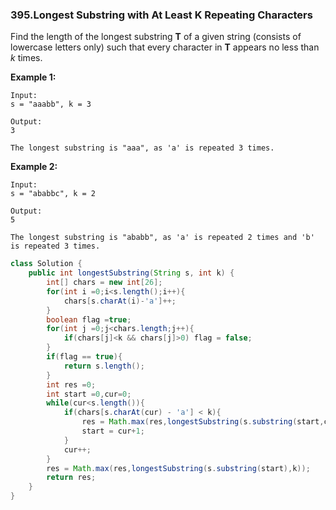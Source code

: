 ### 395.Longest Substring with At Least K Repeating Characters

Find the length of the longest substring **T** of a given string (consists of lowercase letters only) such that every character in **T** appears no less than *k* times.

**Example 1:**

```
Input:
s = "aaabb", k = 3

Output:
3

The longest substring is "aaa", as 'a' is repeated 3 times.
```



**Example 2:**

```
Input:
s = "ababbc", k = 2

Output:
5

The longest substring is "ababb", as 'a' is repeated 2 times and 'b' is repeated 3 times.
```

~~~java
class Solution {
    public int longestSubstring(String s, int k) {
        int[] chars = new int[26];
        for(int i =0;i<s.length();i++){
            chars[s.charAt(i)-'a']++;
        }
        boolean flag =true;
        for(int j =0;j<chars.length;j++){
            if(chars[j]<k && chars[j]>0) flag = false;
        }
        if(flag == true){
            return s.length();
        }
        int res =0;
        int start =0,cur=0;
        while(cur<s.length()){
            if(chars[s.charAt(cur) - 'a'] < k){
                res = Math.max(res,longestSubstring(s.substring(start,cur),k));
                start = cur+1;
            }
            cur++;
        }
        res = Math.max(res,longestSubstring(s.substring(start),k));
        return res;
    }
}
~~~

